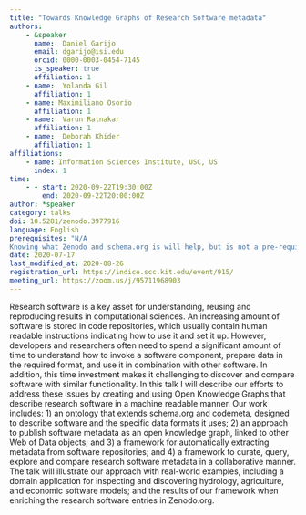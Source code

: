 ```yaml
---
title: "Towards Knowledge Graphs of Research Software metadata"
authors:
    - &speaker
      name:  Daniel Garijo
      email: dgarijo@isi.edu
      orcid: 0000-0003-0454-7145
      is_speaker: true
      affiliation: 1
    - name:  Yolanda Gil
      affiliation: 1
    - name: Maximiliano Osorio
      affiliation: 1
    - name:  Varun Ratnakar
      affiliation: 1
    - name:  Deborah Khider
      affiliation: 1
affiliations:
    - name: Information Sciences Institute, USC, US
      index: 1
time:
    - - start: 2020-09-22T19:30:00Z
        end: 2020-09-22T20:00:00Z
author: *speaker
category: talks
doi: 10.5281/zenodo.3977916
language: English
prerequisites: "N/A
Knowing what Zenodo and schema.org is will help, but is not a pre-requisite."
date: 2020-07-17
last_modified_at: 2020-08-26
registration_url: https://indico.scc.kit.edu/event/915/
meeting_url: https://zoom.us/j/95711968903
---
```

Research software is a key asset for understanding, reusing and reproducing results in computational sciences. An increasing amount of software is stored in code repositories, which usually contain human readable instructions indicating how to use it and set it up. However, developers and researchers often need to spend a significant amount of time to understand how to invoke a software component, prepare data in the required format, and use it in combination with other software. In addition, this time investment makes it challenging to discover and compare software with similar functionality. In this talk I will describe our efforts to address these issues by creating and using Open Knowledge Graphs that describe research software in a machine readable manner. Our work includes: 1) an ontology that extends schema.org and codemeta, designed to describe software and the specific data formats it uses; 2) an approach to publish software metadata as an open knowledge graph, linked to other Web of Data objects; and 3) a framework for automatically extracting metadata from software repositories; and 4) a framework to curate, query, explore and compare research software metadata in a collaborative manner. The talk will illustrate our approach with real-world examples, including a domain application for inspecting and discovering hydrology, agriculture, and economic software models; and the results of our framework when enriching the research software entries in Zenodo.org.

